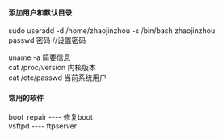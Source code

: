 
#### 添加用户和默认目录
sudo useradd -d /home/zhaojinzhou -s /bin/bash zhaojinzhou  
passwd 密码    //设置密码  

uname -a 简要信息  
cat /proc/version 内核版本  
cat /etc/passwd 当前系统用户

#### 常用的软件
boot_repair    ---- 修复boot  
vsftpd         ---- ftpserver  
